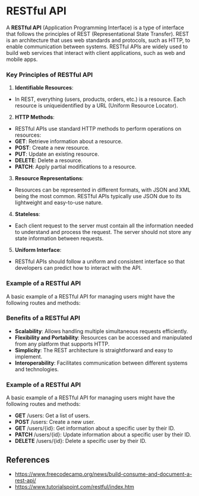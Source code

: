 # RESTful API

A **RESTful API** (Application Programming Interface) is a type of interface that follows the principles of REST (Representational State Transfer). REST is an architecture that uses web standards and protocols, such as HTTP, to enable communication between systems. RESTful APIs are widely used to build web services that interact with client applications, such as web and mobile apps.

### Key Principles of RESTful API

1. **Identifiable Resources**:
- In REST, everything (users, products, orders, etc.) is a resource. Each resource is uniqueidentified by a URL (Uniform Resource Locator).

2. **HTTP Methods**:
- RESTful APIs use standard HTTP methods to perform operations on resources:
- **GET**: Retrieve information about a resource.
- **POST**: Create a new resource.
- **PUT**: Update an existing resource.
- **DELETE**: Delete a resource.
- **PATCH**: Apply partial modifications to a resource.

3. **Resource Representations**:
- Resources can be represented in different formats, with JSON and XML being the most common. RESTful APIs typically use JSON due to its lightweight and easy-to-use nature.

4. **Stateless**:
- Each client request to the server must contain all the information needed to understand and process the request. The server should not store any state information between requests.

5. **Uniform Interface**:
- RESTful APIs should follow a uniform and consistent interface so that developers can predict how to interact with the API.

### Example of a RESTful API

A basic example of a RESTful API for managing users might have the following routes and methods:

### Benefits of a RESTful API

- **Scalability**: Allows handling multiple simultaneous requests efficiently.
- **Flexibility and Portability**: Resources can be accessed and manipulated from any platform that supports HTTP.
- **Simplicity**: The REST architecture is straightforward and easy to implement.
- **Interoperability**: Facilitates communication between different systems and technologies.

### Example of a RESTful API
A basic example of a RESTful API for managing users might have the following routes and methods:

- **GET** /users: Get a list of users.
- **POST** /users: Create a new user.
- **GET** /users/{id}: Get information about a specific user by their ID.
- **PATCH** /users/{id}: Update information about a specific user by their ID.
- **DELETE** /users/{id}: Delete a specific user by their ID.

## References

- https://www.freecodecamp.org/news/build-consume-and-document-a-rest-api/
- https://www.tutorialspoint.com/restful/index.htm